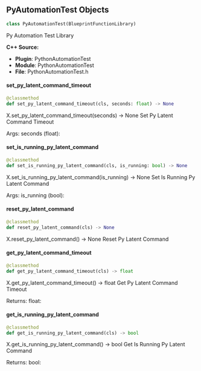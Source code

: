 ## PyAutomationTest Objects

```python
class PyAutomationTest(BlueprintFunctionLibrary)
```

Py Automation Test Library

**C++ Source:**

- **Plugin**: PythonAutomationTest
- **Module**: PythonAutomationTest
- **File**: PythonAutomationTest.h

<a id="unreal.PyAutomationTest.set_py_latent_command_timeout"></a>

#### set_py_latent_command_timeout

```python
@classmethod
def set_py_latent_command_timeout(cls, seconds: float) -> None
```

X.set_py_latent_command_timeout(seconds) -> None
Set Py Latent Command Timeout

Args:
    seconds (float):

<a id="unreal.PyAutomationTest.set_is_running_py_latent_command"></a>

#### set_is_running_py_latent_command

```python
@classmethod
def set_is_running_py_latent_command(cls, is_running: bool) -> None
```

X.set_is_running_py_latent_command(is_running) -> None
Set Is Running Py Latent Command

Args:
    is_running (bool):

<a id="unreal.PyAutomationTest.reset_py_latent_command"></a>

#### reset_py_latent_command

```python
@classmethod
def reset_py_latent_command(cls) -> None
```

X.reset_py_latent_command() -> None
Reset Py Latent Command

<a id="unreal.PyAutomationTest.get_py_latent_command_timeout"></a>

#### get_py_latent_command_timeout

```python
@classmethod
def get_py_latent_command_timeout(cls) -> float
```

X.get_py_latent_command_timeout() -> float
Get Py Latent Command Timeout

Returns:
    float:

<a id="unreal.PyAutomationTest.get_is_running_py_latent_command"></a>

#### get_is_running_py_latent_command

```python
@classmethod
def get_is_running_py_latent_command(cls) -> bool
```

X.get_is_running_py_latent_command() -> bool
Get Is Running Py Latent Command

Returns:
    bool:

<a id="unreal.InterchangeEditorPipelineBase"></a>